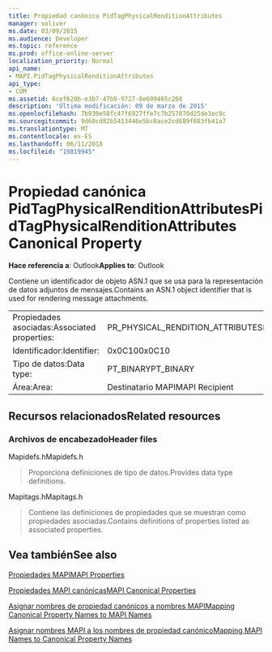 ```yaml
---
title: Propiedad canónica PidTagPhysicalRenditionAttributes
manager: soliver
ms.date: 03/09/2015
ms.audience: Developer
ms.topic: reference
ms.prod: office-online-server
localization_priority: Normal
api_name:
- MAPI.PidTagPhysicalRenditionAttributes
api_type:
- COM
ms.assetid: 6cef620b-e3b7-47b9-9727-8e609465c268
description: 'Última modificación: 09 de marzo de 2015'
ms.openlocfilehash: 7b930e58fc47f6927ffe7c7b257070d25de3ec9c
ms.sourcegitcommit: 9d60cd82b5413446e5bc8ace2cd689f683fb41a7
ms.translationtype: MT
ms.contentlocale: es-ES
ms.lasthandoff: 06/11/2018
ms.locfileid: "19819945"
---
```

# <a name="pidtagphysicalrenditionattributes-canonical-property"></a><span data-ttu-id="6686f-103">Propiedad canónica PidTagPhysicalRenditionAttributes</span><span class="sxs-lookup"><span data-stu-id="6686f-103">PidTagPhysicalRenditionAttributes Canonical Property</span></span>

  
  
<span data-ttu-id="6686f-104">**Hace referencia a**: Outlook</span><span class="sxs-lookup"><span data-stu-id="6686f-104">**Applies to**: Outlook</span></span> 
  
<span data-ttu-id="6686f-105">Contiene un identificador de objeto ASN.1 que se usa para la representación de datos adjuntos de mensajes.</span><span class="sxs-lookup"><span data-stu-id="6686f-105">Contains an ASN.1 object identifier that is used for rendering message attachments.</span></span>
  
|||
|:-----|:-----|
|<span data-ttu-id="6686f-106">Propiedades asociadas:</span><span class="sxs-lookup"><span data-stu-id="6686f-106">Associated properties:</span></span>  <br/> |<span data-ttu-id="6686f-107">PR_PHYSICAL_RENDITION_ATTRIBUTES</span><span class="sxs-lookup"><span data-stu-id="6686f-107">PR_PHYSICAL_RENDITION_ATTRIBUTES</span></span>  <br/> |
|<span data-ttu-id="6686f-108">Identificador:</span><span class="sxs-lookup"><span data-stu-id="6686f-108">Identifier:</span></span>  <br/> |<span data-ttu-id="6686f-109">0x0C10</span><span class="sxs-lookup"><span data-stu-id="6686f-109">0x0C10</span></span>  <br/> |
|<span data-ttu-id="6686f-110">Tipo de datos:</span><span class="sxs-lookup"><span data-stu-id="6686f-110">Data type:</span></span>  <br/> |<span data-ttu-id="6686f-111">PT_BINARY</span><span class="sxs-lookup"><span data-stu-id="6686f-111">PT_BINARY</span></span>  <br/> |
|<span data-ttu-id="6686f-112">Área:</span><span class="sxs-lookup"><span data-stu-id="6686f-112">Area:</span></span>  <br/> |<span data-ttu-id="6686f-113">Destinatario MAPI</span><span class="sxs-lookup"><span data-stu-id="6686f-113">MAPI Recipient</span></span>  <br/> |
   
## <a name="related-resources"></a><span data-ttu-id="6686f-114">Recursos relacionados</span><span class="sxs-lookup"><span data-stu-id="6686f-114">Related resources</span></span>

### <a name="header-files"></a><span data-ttu-id="6686f-115">Archivos de encabezado</span><span class="sxs-lookup"><span data-stu-id="6686f-115">Header files</span></span>

<span data-ttu-id="6686f-116">Mapidefs.h</span><span class="sxs-lookup"><span data-stu-id="6686f-116">Mapidefs.h</span></span>
  
> <span data-ttu-id="6686f-117">Proporciona definiciones de tipo de datos.</span><span class="sxs-lookup"><span data-stu-id="6686f-117">Provides data type definitions.</span></span>
    
<span data-ttu-id="6686f-118">Mapitags.h</span><span class="sxs-lookup"><span data-stu-id="6686f-118">Mapitags.h</span></span>
  
> <span data-ttu-id="6686f-119">Contiene las definiciones de propiedades que se muestran como propiedades asociadas.</span><span class="sxs-lookup"><span data-stu-id="6686f-119">Contains definitions of properties listed as associated properties.</span></span>
    
## <a name="see-also"></a><span data-ttu-id="6686f-120">Vea también</span><span class="sxs-lookup"><span data-stu-id="6686f-120">See also</span></span>



[<span data-ttu-id="6686f-121">Propiedades MAPI</span><span class="sxs-lookup"><span data-stu-id="6686f-121">MAPI Properties</span></span>](mapi-properties.md)
  
[<span data-ttu-id="6686f-122">Propiedades MAPI canónicas</span><span class="sxs-lookup"><span data-stu-id="6686f-122">MAPI Canonical Properties</span></span>](mapi-canonical-properties.md)
  
[<span data-ttu-id="6686f-123">Asignar nombres de propiedad canónicos a nombres MAPI</span><span class="sxs-lookup"><span data-stu-id="6686f-123">Mapping Canonical Property Names to MAPI Names</span></span>](mapping-canonical-property-names-to-mapi-names.md)
  
[<span data-ttu-id="6686f-124">Asignar nombres MAPI a los nombres de propiedad canónico</span><span class="sxs-lookup"><span data-stu-id="6686f-124">Mapping MAPI Names to Canonical Property Names</span></span>](mapping-mapi-names-to-canonical-property-names.md)

